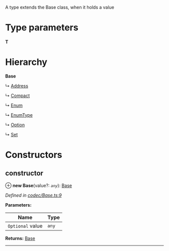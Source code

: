 

A type extends the Base class, when it holds a value

# Type parameters
#### T 
# Hierarchy

**Base**

↳  [Address](_address_.address.md)

↳  [Compact](_codec_compact_.compact.md)

↳  [Enum](_codec_enum_.enum.md)

↳  [EnumType](_codec_enumtype_.enumtype.md)

↳  [Option](_codec_option_.option.md)

↳  [Set](_codec_set_.set.md)

# Constructors

<a id="constructor"></a>

##  constructor

⊕ **new Base**(value?: *`any`*): [Base](_codec_base_.base.md)

*Defined in [codec/Base.ts:9](https://github.com/polkadot-js/api/blob/9092250/packages/types/src/codec/Base.ts#L9)*

**Parameters:**

| Name | Type |
| ------ | ------ |
| `Optional` value | `any` |

**Returns:** [Base](_codec_base_.base.md)

___

